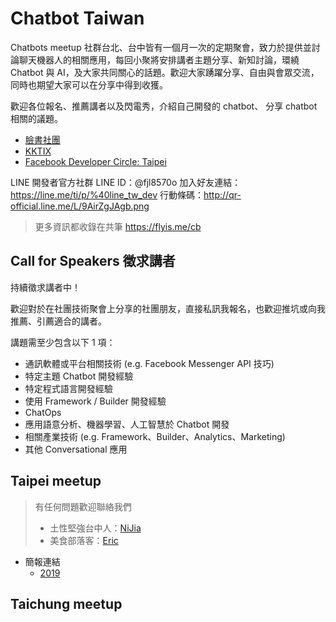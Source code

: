 # Chatbot Taiwan

Chatbots meetup 社群台北、台中皆有一個月一次的定期聚會，致力於提供並討論聊天機器人的相關應用，每回小聚將安排講者主題分享、新知討論，環繞 Chatbot 與 AI，及大家共同關心的話題。歡迎大家踴躍分享、自由與會眾交流，同時也期望大家可以在分享中得到收獲。

歡迎各位報名、推薦講者以及閃電秀，介紹自己開發的 chatbot、 分享 chatbot 相關的議題。

- [臉書社團](https://www.facebook.com/groups/chatbot.tw)
- [KKTIX](https://chatbots.kktix.cc/)
- [Facebook Developer Circle: Taipei](https://www.facebook.com/groups/DevCTaipei/)

LINE 開發者官方社群
LINE ID：@fjl8570o
加入好友連結：https://line.me/ti/p/%40line_tw_dev
行動條碼：http://qr-official.line.me/L/9AirZgJAgb.png

> 更多資訊都收錄在共筆 https://flyis.me/cb

## Call for Speakers 徵求講者

持續徵求講者中！

歡迎對於在社團技術聚會上分享的社團朋友，直接私訊我報名，也歡迎推坑或向我推薦、引薦適合的講者。

講題需至少包含以下 1 項：

- 通訊軟體或平台相關技術 (e.g. Facebook Messenger API 技巧)
- 特定主題 Chatbot 開發經驗
- 特定程式語言開發經驗
- 使用 Framework / Builder 開發經驗
- ChatOps
- 應用語意分析、機器學習、人工智慧於 Chatbot 開發
- 相關產業技術 (e.g. Framework、Builder、Analytics、Marketing)
- 其他 Conversational 應用

## Taipei meetup

>  有任何問題歡迎聯絡我們
  > - 土性堅強台中人：[NiJia](https://m.me/linnijia)
  > - 美食部落客：[Eric](https://m.me/eric0324)

- 簡報連結
  - [2019](https://github.com/Chatbot-Taiwan/meetups/blob/master/taipei/2019.md)

## Taichung meetup